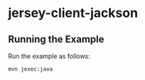 # jersey-client-jackson

Running the Example
------------------

Run the example as follows:

    mvn jexec:java


